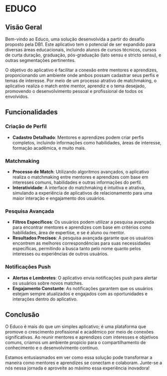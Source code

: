 # EDUCO

## Visão Geral

Bem-vindo ao Educo, uma solução desenvolvida a partir do desafio proposto pela DB1. Este aplicativo tem o potencial de ser expandido para diversas áreas educacionais, incluindo alunos de cursos técnicos, cursos de curta duração, graduação, pós-graduação (lato sensu e stricto sensu), e outras segmentações pertinentes.

O objetivo do aplicativo é facilitar a conexão entre mentores e aprendizes, proporcionando um ambiente onde ambos possam cadastrar seus perfis e temas de interesse. Por meio de um processo atrativo de matchmaking, o aplicativo realiza o match entre mentor, aprendiz e o tema desejado, promovendo o desenvolvimento pessoal e profissional de todos os envolvidos.

## Funcionalidades

### Criação de Perfil
- **Cadastro Detalhado**: Mentores e aprendizes podem criar perfis completos, incluindo informações como habilidades, áreas de interesse, formação acadêmica, e muito mais.

### Matchmaking
- **Processo de Match**: Utilizando algoritmos avançados, o aplicativo realiza o matchmaking entre mentores e aprendizes com base em interesses comuns, habilidades e outras informações do perfil.
- **Interatividade**: A interface do matchmaking é intuitiva e atrativa, simulando a experiência de aplicativos de relacionamento para uma maior interação e engajamento dos usuários.

### Pesquisa Avançada
- **Filtros Específicos**: Os usuários podem utilizar a pesquisa avançada para encontrar mentores e aprendizes com base em critérios como habilidades, área de expertise, e se é aluno ou mentor.
- **Resultados Precisos**: A pesquisa avançada garante que os usuários encontrem as melhores correspondências para suas necessidades específicas, permitindo a busca tanto pelo nome quanto pelos interesses ou experiências de outros usuários.

### Notificações Push
- **Alertas e Lembretes**: O aplicativo envia notificações push para alertar os usuários sobre novos matches.
- **Engajamento Constante**: As notificações garantem que os usuários estejam sempre atualizados e engajados com as oportunidades e interações dentro do aplicativo.

## Conclusão

O Educo é mais do que um simples aplicativo; é uma plataforma que promove o crescimento profissional e acadêmico por meio de conexões significativas. Ao reunir mentores e aprendizes com interesses e objetivos comuns, criamos um ambiente propício para o compartilhamento de conhecimento e o desenvolvimento contínuo.

Estamos entusiasmados em ver como essa solução pode transformar a maneira como mentores e aprendizes se conectam e colaboram. Junte-se a nós nessa jornada e aproveite ao máximo essa experiência inovadora!
